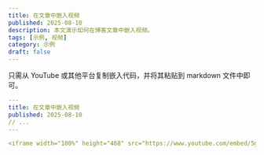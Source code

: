 ```yaml
---
title: 在文章中嵌入视频
published: 2025-08-10
description: 本文演示如何在博客文章中嵌入视频。
tags: [示例, 视频]
category: 示例
draft: false
---
```


只需从 YouTube 或其他平台复制嵌入代码，并将其粘贴到 markdown 文件中即可。

```yaml
---
title: 在文章中嵌入视频
published: 2025-08-10
// ...
---

<iframe width="100%" height="468" src="https://www.youtube.com/embed/5gIf0_xpFPI?si=N1WTorLKL0uwLsU_" title="YouTube 视频播放器" frameborder="0" allowfullscreen></iframe>
```
